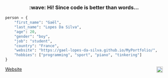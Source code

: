 ﻿<h3 align="center">
    :wave: Hi! Since code is better than words...
</h3>

~~~python
person = {
    "first_name": "Gaël",
    "last_name": "Lopes Da Silva",
    "age": 20,
    "gender": "boy",
    "job": "student",
    "country": "France",
    "website": "https://gael-lopes-da-silva.github.io/MyPortfolio/",
    "hobbies": ["programming", "sport", "piano", "tinkering"]
}
~~~

<a align="left" href="https://gael-lopes-da-silva.github.io/MyPortfolio/">Website</a> <img align="right" style="width:20px;" src="https://media.discordapp.net/attachments/758296682659184640/1093085367571329094/image0-3-19.gif">